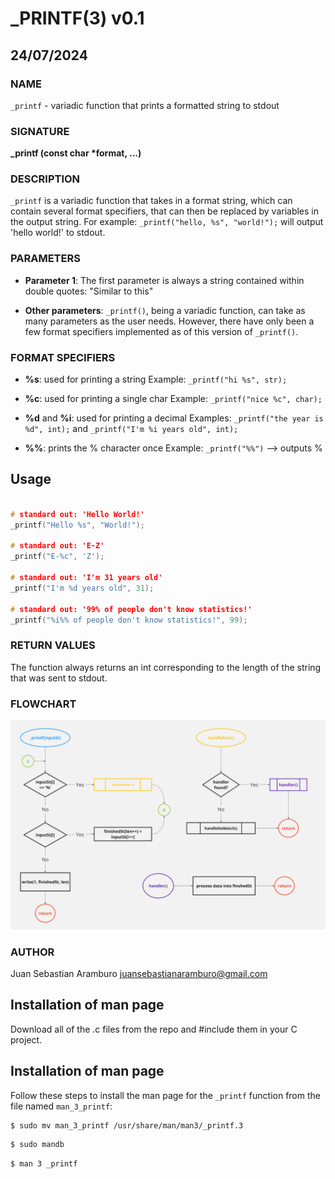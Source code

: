# _PRINTF(3) v0.1

## 24/07/2024

### NAME

`_printf` - variadic function that prints a formatted string to stdout


### SIGNATURE

**_printf (const char \*format, ...)**

### DESCRIPTION

`_printf` is a variadic function that takes in a format string, which can contain several format specifiers, that can then be replaced by variables in the output string. For example: `_printf("hello, %s", "world!");` will output 'hello world!' to stdout.

### PARAMETERS

- **Parameter 1**:
  The first parameter is always a string contained within double quotes:
    "Similar to this"

- **Other parameters**:
  `_printf()`, being a variadic function, can take as many parameters as the user needs. However, there have only been a few format specifiers implemented as of this version of `_printf()`.

### FORMAT SPECIFIERS

- **%s**: used for printing a string
  Example: `_printf("hi %s", str);`

- **%c**: used for printing a single char
  Example: `_printf("nice %c", char);`

- **%d** and **%i**: used for printing a decimal
  Examples: `_printf("the year is %d", int);` and `_printf("I'm %i years old", int);`

- **%%**: prints the % character once
  Example: `_printf("%%")` --> outputs %

## Usage

```c

# standard out: 'Hello World!'
_printf("Hello %s", "World!");

# standard out: 'E-Z'
_printf("E-%c", 'Z');

# standard out: 'I'm 31 years old'
_printf("I'm %d years old", 31);

# standard out: '99% of people don't know statistics!'
_printf("%i%% of people don't know statistics!", 99);

```

### RETURN VALUES

The function always returns an int corresponding to the length of the string that was sent to stdout.

### FLOWCHART
![_printf() flowchart](_printfFlow.PNG)


### AUTHOR

Juan Sebastian Aramburo <juansebastianaramburo@gmail.com>

## Installation of man page

Download all of the .c files from the repo and #include them in your C project.

## Installation of man page

Follow these steps to install the man page for the `_printf` function from the file named `man_3_printf`:

````bash
$ sudo mv man_3_printf /usr/share/man/man3/_printf.3
````
````bash
$ sudo mandb
````
````bash
$ man 3 _printf
````